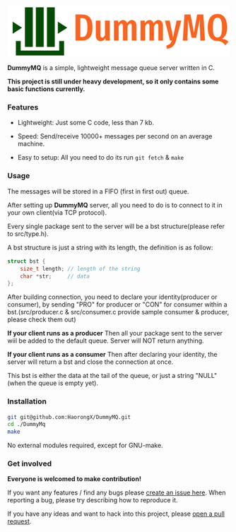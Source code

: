 ![LOGO](logo-color.png)

**DummyMQ** is a simple, lightweight message queue server written in C.

**This project is still under heavy development, so it only contains some basic functions currently.**

### Features
- Lightweight: Just some C code, less than 7 kb.

- Speed: Send/receive 10000+ messages per second on an average machine. 

- Easy to setup: All you need to do its run `git fetch` & `make`

### Usage


The messages will be stored in a FIFO (first in first out) queue.

After setting up **DummyMQ**  server, all you need to do is to connect to it in your own client(via TCP protocol).

Every single package sent to the server will be a bst structure(please refer to src/type.h).

A bst structure is just a string with its length, the definition is as follow:

```C
struct bst {
	size_t length; // length of the string
	char *str;	   // data
};
```

After building connection, you need to declare your identity(producer or consumer), by sending "PRO" for producer or "CON" for consumer within a bst.(src/producer.c & src/consumer.c provide sample consumer & producer, please check them out)

**If your client runs as a producer**
Then all your package sent to the server wiil be added to the default queue. Server will NOT return anything.

**If your client runs as a consumer**
Then after declaring your identity, the server will return a bst and close the connection at once.

This bst is either the data at the tail of the queue, or just a string "NULL"(when the queue is empty yet).

### Installation

```sh
git git@github.com:HaorongX/DummyMQ.git
cd ./DummyMq
make
```
No external modules required, except for GNU-make.

### Get involved

**Everyone is welcomed to make contribution!**

If you want any features / find any bugs please [create an issue here](https://github.com/HaorongX/DummyMQ/issues/new). When reporting a bug, please try describing how to reproduce it.

If you have any ideas and want to hack into this project, please [open a pull request](https://github.com/HaorongX/DummyMQ/pulls).